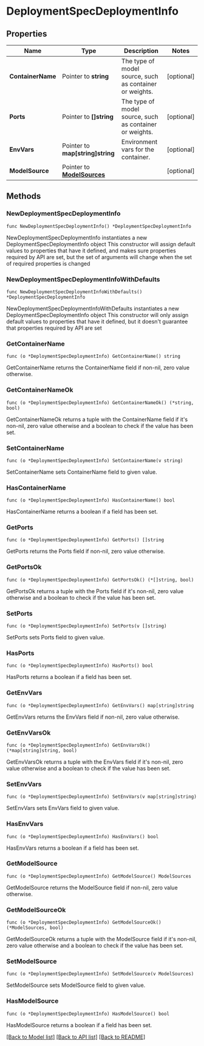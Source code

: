 # DeploymentSpecDeploymentInfo

## Properties

Name | Type | Description | Notes
------------ | ------------- | ------------- | -------------
**ContainerName** | Pointer to **string** | The type of model source, such as container or weights. | [optional] 
**Ports** | Pointer to **[]string** | The type of model source, such as container or weights. | [optional] 
**EnvVars** | Pointer to **map[string]string** | Environment vars for the container. | [optional] 
**ModelSource** | Pointer to [**ModelSources**](ModelSources.md) |  | [optional] 

## Methods

### NewDeploymentSpecDeploymentInfo

`func NewDeploymentSpecDeploymentInfo() *DeploymentSpecDeploymentInfo`

NewDeploymentSpecDeploymentInfo instantiates a new DeploymentSpecDeploymentInfo object
This constructor will assign default values to properties that have it defined,
and makes sure properties required by API are set, but the set of arguments
will change when the set of required properties is changed

### NewDeploymentSpecDeploymentInfoWithDefaults

`func NewDeploymentSpecDeploymentInfoWithDefaults() *DeploymentSpecDeploymentInfo`

NewDeploymentSpecDeploymentInfoWithDefaults instantiates a new DeploymentSpecDeploymentInfo object
This constructor will only assign default values to properties that have it defined,
but it doesn't guarantee that properties required by API are set

### GetContainerName

`func (o *DeploymentSpecDeploymentInfo) GetContainerName() string`

GetContainerName returns the ContainerName field if non-nil, zero value otherwise.

### GetContainerNameOk

`func (o *DeploymentSpecDeploymentInfo) GetContainerNameOk() (*string, bool)`

GetContainerNameOk returns a tuple with the ContainerName field if it's non-nil, zero value otherwise
and a boolean to check if the value has been set.

### SetContainerName

`func (o *DeploymentSpecDeploymentInfo) SetContainerName(v string)`

SetContainerName sets ContainerName field to given value.

### HasContainerName

`func (o *DeploymentSpecDeploymentInfo) HasContainerName() bool`

HasContainerName returns a boolean if a field has been set.

### GetPorts

`func (o *DeploymentSpecDeploymentInfo) GetPorts() []string`

GetPorts returns the Ports field if non-nil, zero value otherwise.

### GetPortsOk

`func (o *DeploymentSpecDeploymentInfo) GetPortsOk() (*[]string, bool)`

GetPortsOk returns a tuple with the Ports field if it's non-nil, zero value otherwise
and a boolean to check if the value has been set.

### SetPorts

`func (o *DeploymentSpecDeploymentInfo) SetPorts(v []string)`

SetPorts sets Ports field to given value.

### HasPorts

`func (o *DeploymentSpecDeploymentInfo) HasPorts() bool`

HasPorts returns a boolean if a field has been set.

### GetEnvVars

`func (o *DeploymentSpecDeploymentInfo) GetEnvVars() map[string]string`

GetEnvVars returns the EnvVars field if non-nil, zero value otherwise.

### GetEnvVarsOk

`func (o *DeploymentSpecDeploymentInfo) GetEnvVarsOk() (*map[string]string, bool)`

GetEnvVarsOk returns a tuple with the EnvVars field if it's non-nil, zero value otherwise
and a boolean to check if the value has been set.

### SetEnvVars

`func (o *DeploymentSpecDeploymentInfo) SetEnvVars(v map[string]string)`

SetEnvVars sets EnvVars field to given value.

### HasEnvVars

`func (o *DeploymentSpecDeploymentInfo) HasEnvVars() bool`

HasEnvVars returns a boolean if a field has been set.

### GetModelSource

`func (o *DeploymentSpecDeploymentInfo) GetModelSource() ModelSources`

GetModelSource returns the ModelSource field if non-nil, zero value otherwise.

### GetModelSourceOk

`func (o *DeploymentSpecDeploymentInfo) GetModelSourceOk() (*ModelSources, bool)`

GetModelSourceOk returns a tuple with the ModelSource field if it's non-nil, zero value otherwise
and a boolean to check if the value has been set.

### SetModelSource

`func (o *DeploymentSpecDeploymentInfo) SetModelSource(v ModelSources)`

SetModelSource sets ModelSource field to given value.

### HasModelSource

`func (o *DeploymentSpecDeploymentInfo) HasModelSource() bool`

HasModelSource returns a boolean if a field has been set.


[[Back to Model list]](../README.md#documentation-for-models) [[Back to API list]](../README.md#documentation-for-api-endpoints) [[Back to README]](../README.md)


